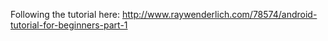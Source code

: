 Following the tutorial here:
http://www.raywenderlich.com/78574/android-tutorial-for-beginners-part-1
